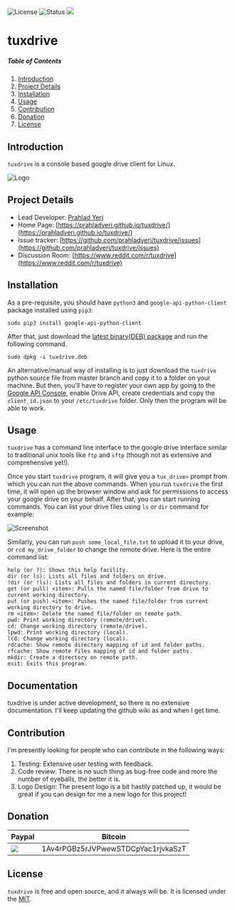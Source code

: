 ![License](https://img.shields.io/badge/license-MIT-blue.svg)
![Status](https://img.shields.io/badge/status-stable-brightgreen.svg)
[![](https://www.paypalobjects.com/en_US/i/btn/x-click-but04.gif)](https://www.paypal.com/cgi-bin/webscr?cmd=_s-xclick&hosted_button_id=JM8FUXNFUK6EU)

# tuxdrive

##### Table of Contents

1. [Introduction](#introduction)
2. [Project Details](#project-details)
3. [Installation](#installation)
4. [Usage](#usage)
5. [Contribution](#contribution)
6. [Donation](#donation)
7. [License](#license)

## Introduction

`tuxdrive` is a console based google drive client for Linux.

![Logo](https://raw.githubusercontent.com/prahladyeri/tuxdrive/master/logo_small.jpg)


## Project Details

- Lead Developer: [Prahlad Yeri](https://github.com/prahladyeri)
- Home Page: [https://prahladyeri.github.io/tuxdrive/](https://prahladyeri.github.io/tuxdrive/)
- Issue tracker: [https://github.com/prahladyeri/tuxdrive/issues](https://github.com/prahladyeri/tuxdrive/issues)
- Discussion Room: [https://www.reddit.com/r/tuxdrive](https://www.reddit.com/r/tuxdrive)

## Installation

As a pre-requisite, you should have `python3` and `google-api-python-client` package installed using `pip3`:

	sudo pip3 install google-api-python-client

After that, just download the [latest binary(DEB) package](https://prahladyeri.github.io/tuxdrive/) and run the following command.

    sudo dpkg -i tuxdrive.deb
    
An alternative/manual way of installing is to just download the `tuxdrive` python source file from master branch and copy it to a folder on your machine. But then, you'll have to register your own app by going to the [Google API Console](https://console.cloud.google.com/?pli=1), enable Drive API, create credentials and copy the `client_id.json` to your `/etc/tuxdrive` folder. Only then the program will be able to work.

## Usage

`tuxdrive` has a command line interface to the google drive interface similar to traditional unix tools like `ftp` and `sftp` (though not as extensive and comprehensive yet!).

Once you start `tuxdrive` program, it will give you a `tux_drive>` prompt from which you can run the above commands. When you run `tuxdrive` the first time, it will open up the browser window and ask for permissions to access your google drive on your behalf. After that, you can start running commands. You can list your drive files using `ls` or `dir` command for example:

![Screenshot](https://github.com/prahladyeri/tuxdrive/raw/master/screenshot.png)


Similarly, you can run `push some_local_file.txt` to upload it to your drive, or `rcd my_drive_folder` to change the remote drive. Here is the entire command list:

	help (or ?): Shows this help facility.
	dir (or ls): Lists all files and folders on drive.
	!dir (or !ls): Lists all files and folders in current directory.
	get (or pull) <item>: Pulls the named file/folder from drive to current working directory.
	put (or push) <item>: Pushes the named file/folder from current working directory to drive.
	rm <item>: Delete the named file/folder on remote path.
	pwd: Print working directory (remote/drive).
	cd: Change working directory (remote/drive).
	lpwd: Print working directory (local).
	lcd: Change working directory (local).
	rdcache: Show remote directory mapping of id and folder paths.
	rfcache: Show remote files mapping of id and folder paths.
	mkdir: Create a directory on remote path.
	exit: Exits this program.

## Documentation

tuxdrive is under active development, so there is no extensive documentation. I'll keep updating the github wiki as and when I get time.

## Contribution

I'm presently looking for people who can contribute in the following ways:

1. Testing: Extensive user testing with feedback.
2. Code review: There is no such thing as bug-free code and more the number of eyeballs, the better it is.
3. Logo Design: The present logo is a bit hastily patched up, it would be great if you can design for me a new logo for this project!

## Donation


| Paypal | Bitcoin |
| ------ | ------- |
| [![](https://www.paypalobjects.com/en_US/i/btn/btn_donateCC_LG.gif)](https://www.paypal.com/cgi-bin/webscr?cmd=_s-xclick&hosted_button_id=JM8FUXNFUK6EU) |  1Av4rPGBz5rJVPwewSTDCpYac1rjvkaSzT |


## License

`tuxdrive` is free and open source, and it always will be. It is licensed under the [MIT](https://opensource.org/licenses/MIT).

